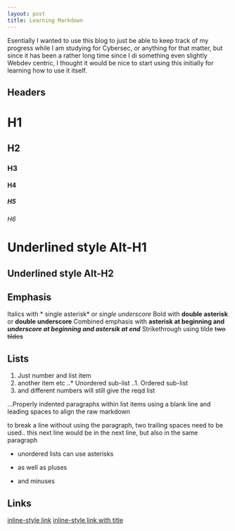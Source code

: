 ```yaml
---
layout: post
title: Learning Markdown 
---
```


Esentially I wanted to use this blog to just be able to keep track of my progress while I am studying for Cybersec, or anything for that matter, but since it has been a rather long time since I di something even slightly Webdev centric, I thought it would be nice to start using this initially for learning how to use it itself.

## Headers

# H1
## H2
### H3
#### H4
##### H5
###### H6

Underlined style Alt-H1
=======

Underlined style Alt-H2
------

## Emphasis

Italics with * single asterisk* or _single underscore_
Bold with **double asterisk** or __double underscore__
Combined emphasis with **asterisk at beginning and _underscore at beginning and astersik at end_**
Strikethrough using tilde ~~two tildes~~

## Lists

1. Just number and list item
2. another item etc
..* Unordered sub-list
..1. Ordered sub-list
4. and different numbers will still give the reqd list

...Properly indented paragraphs within list items using a blank line and leading spaces to align the raw markdown

to break a line without using the paragraph, two trailing spaces need to be used..
this next line would be in the next line, but also in the same paragraph

* unordered lists can use asterisks
+ as well as pluses
- and minuses

## Links

[inline-style link](https://www.google.com)
[inline-style link with title](https://www.google.com "Google's Homepage")

